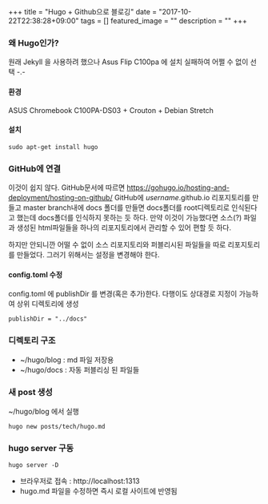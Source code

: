 +++
title = "Hugo + Github으로 블로깅"
date = "2017-10-22T22:38:28+09:00"
tags = []
featured_image = ""
description = ""
+++
### 왜 Hugo인가?
원래 Jekyll 을 사용하려 했으나 Asus Flip C100pa 에 설치 실패하여 어쩔 수 없이 선택 -.-

#### 환경
ASUS Chromebook C100PA-DS03 + Crouton + Debian Stretch

#### 설치
    sudo apt-get install hugo
    
### GitHub에 연결
이것이 쉽지 않다. GitHub문서에 따르면 https://gohugo.io/hosting-and-deployment/hosting-on-github/ 
GitHub에  *username*.github.io 리포지토리를 만들고 master branch내에 docs 폴더를 만들면 docs폴더를 root디렉토리로 
인식된다고 했는데 docs폴더를 인식하지 못하는 듯 하다. 만약 이것이 가능했다면 소스(?) 파일과 생성된 html파일들을 하나의 리포지토리에서 관리할 수 있어 편할 듯 하다.

하지만 안되니깐 어떨 수 없이 소스 리포지토리와 퍼블리시된 파일들을 따로 리포지토리를 만들었다. 그러기 위해서는 설정을 변경해야 한다.
#### config.toml 수정
config.toml 에 publishDir 를 변경(혹은 추가)한다. 
다행이도 상대경로 지정이 가능하여 상위 디렉토리에 생성

    publishDir = "../docs"

### 디렉토리 구조
+ ~/hugo/blog : md 파일 저장용
+ ~/hugo/docs : 자동 퍼블리싱 된 파일들 

### 새  post 생성
~/hugo/blog 에서 실행

    hugo new posts/tech/hugo.md

### hugo server 구동
    hugo server -D
+ 브라우저로 접속 : http://localhost:1313
+ hugo.md 파일을 수정하면 즉시 로컬 사이트에 반영됨
